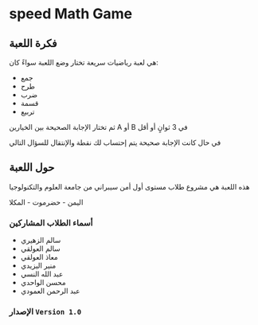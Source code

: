 # speed Math Game

## فكرة اللعبة

هي لعبة رياضيات سريعة تختار وضع اللعبة سواءً كان:

- جمع
- طرح
- ضرب
- قسمة
- تربيع

ثم تختار الإجابة الصحيحة  بين الخيارين A أو B في 3 ثوانٍ أو أقل

في حال كانت الإجابة صحيحة يتم إحتساب لك نقطة والإنتقال للسؤال التالي

## حول اللعبة

هذه اللعبة هي مشروع طلاب مستوى أول أمن سيبراني من جامعة العلوم والتكنولوجيا

اليمن - حضرموت - المكلا

 ### أسماء الطلاب المشاركين

- سالم الزهيري
- سالم العولقي
- معاذ العولقي
- منير اليزيدي
- عبد الله النسي
- محسن الواحدي
- عبد الرحمن العمودي

### الإصدار `Version 1.0`
